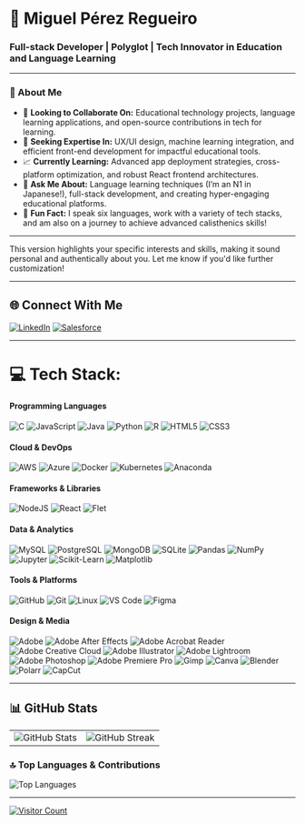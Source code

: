 # 🌌 Miguel Pérez Regueiro
### Full-stack Developer | Polyglot | Tech Innovator in Education and Language Learning

---

### 🌠 About Me
- 🚀 **Looking to Collaborate On:** Educational technology projects, language learning applications, and open-source contributions in tech for learning.
- 🧩 **Seeking Expertise In:** UX/UI design, machine learning integration, and efficient front-end development for impactful educational tools.
- 📈 **Currently Learning:** Advanced app deployment strategies, cross-platform optimization, and robust React frontend architectures.
- 🧠 **Ask Me About:** Language learning techniques (I’m an N1 in Japanese!), full-stack development, and creating hyper-engaging educational platforms.
- 🎯 **Fun Fact:** I speak six languages, work with a variety of tech stacks, and am also on a journey to achieve advanced calisthenics skills!

---

This version highlights your specific interests and skills, making it sound personal and authentically about you. Let me know if you'd like further customization!

---

## 🌐 Connect With Me
[![LinkedIn](https://img.shields.io/badge/LinkedIn-%230077B5.svg?style=flat&logo=linkedin&logoColor=white)](https://linkedin.com/in/Miguel%20Pérez%20Regueiro)
[![Salesforce](https://img.shields.io/badge/Salesforce-%2300A1E0.svg?style=flat&logo=salesforce&logoColor=white)](https://www.salesforce.com/trailblazer/vez1avt92qouv7yss3)

---

# 💻 Tech Stack:

#### Programming Languages
![C](https://img.shields.io/badge/c-%2300599C.svg?style=for-the-badge&logo=c&logoColor=white) 
![JavaScript](https://img.shields.io/badge/javascript-%23323330.svg?style=for-the-badge&logo=javascript&logoColor=%23F7DF1E) 
![Java](https://img.shields.io/badge/java-%23ED8B00.svg?style=for-the-badge&logo=openjdk&logoColor=white) 
![Python](https://img.shields.io/badge/python-3670A0?style=for-the-badge&logo=python&logoColor=ffdd54) 
![R](https://img.shields.io/badge/R-%23276DC3.svg?style=for-the-badge&logo=rstudio&logoColor=white)
![HTML5](https://img.shields.io/badge/html5-%23E34F26.svg?style=for-the-badge&logo=html5&logoColor=white) 
![CSS3](https://img.shields.io/badge/css3-%231572B6.svg?style=for-the-badge&logo=css3&logoColor=white) 

#### Cloud & DevOps
![AWS](https://img.shields.io/badge/AWS-%23FF9900.svg?style=for-the-badge&logo=amazon-aws&logoColor=white) 
![Azure](https://img.shields.io/badge/azure-%230072C6.svg?style=for-the-badge&logo=microsoftazure&logoColor=white) 
![Docker](https://img.shields.io/badge/docker-%230db7ed.svg?style=for-the-badge&logo=docker&logoColor=white) 
![Kubernetes](https://img.shields.io/badge/kubernetes-%23326ce5.svg?style=for-the-badge&logo=kubernetes&logoColor=white) 
![Anaconda](https://img.shields.io/badge/Anaconda-%2344A833.svg?style=for-the-badge&logo=anaconda&logoColor=white) 

#### Frameworks & Libraries
![NodeJS](https://img.shields.io/badge/node.js-6DA55F?style=for-the-badge&logo=node.js&logoColor=white) 
![React](https://img.shields.io/badge/react-%2320232a.svg?style=for-the-badge&logo=react&logoColor=%2361DAFB) 
![Flet](https://img.shields.io/badge/Flet-%2300C4CC.svg?style=for-the-badge&logo=flet&logoColor=white)

#### Data & Analytics
![MySQL](https://img.shields.io/badge/mysql-4479A1.svg?style=for-the-badge&logo=mysql&logoColor=white) 
![PostgreSQL](https://img.shields.io/badge/postgresql-%23336791.svg?style=for-the-badge&logo=postgresql&logoColor=white) 
![MongoDB](https://img.shields.io/badge/MongoDB-%234ea94b.svg?style=for-the-badge&logo=mongodb&logoColor=white) 
![SQLite](https://img.shields.io/badge/SQLite-%23003B57.svg?style=for-the-badge&logo=sqlite&logoColor=white)
![Pandas](https://img.shields.io/badge/pandas-%23150458.svg?style=for-the-badge&logo=pandas&logoColor=white) 
![NumPy](https://img.shields.io/badge/numpy-%23013243.svg?style=for-the-badge&logo=numpy&logoColor=white) 
![Jupyter](https://img.shields.io/badge/Jupyter-%23F37626.svg?style=for-the-badge&logo=Jupyter&logoColor=white) 
![Scikit-Learn](https://img.shields.io/badge/scikit--learn-%23F7931E.svg?style=for-the-badge&logo=scikit-learn&logoColor=white) 
![Matplotlib](https://img.shields.io/badge/Matplotlib-%23ffffff.svg?style=for-the-badge&logo=Matplotlib&logoColor=black) 

#### Tools & Platforms
![GitHub](https://img.shields.io/badge/github-%23121011.svg?style=for-the-badge&logo=github&logoColor=white) 
![Git](https://img.shields.io/badge/git-%23F05033.svg?style=for-the-badge&logo=git&logoColor=white) 
![Linux](https://img.shields.io/badge/Linux-FCC624?style=for-the-badge&logo=linux&logoColor=black) 
![VS Code](https://img.shields.io/badge/VS%20Code-%23007ACC.svg?style=for-the-badge&logo=visual-studio-code&logoColor=white) 
![Figma](https://img.shields.io/badge/figma-%23F24E1E.svg?style=for-the-badge&logo=figma&logoColor=white) 

#### Design & Media
![Adobe](https://img.shields.io/badge/adobe-%23FF0000.svg?style=for-the-badge&logo=adobe&logoColor=white) 
![Adobe After Effects](https://img.shields.io/badge/Adobe%20After%20Effects-9999FF.svg?style=for-the-badge&logo=Adobe%20After%20Effects&logoColor=white) 
![Adobe Acrobat Reader](https://img.shields.io/badge/Adobe%20Acrobat%20Reader-EC1C24.svg?style=for-the-badge&logo=Adobe%20Acrobat%20Reader&logoColor=white) 
![Adobe Creative Cloud](https://img.shields.io/badge/Adobe%20Creative%20Cloud-DA1F26.svg?style=for-the-badge&logo=Adobe%20Creative%20Cloud&logoColor=white) 
![Adobe Illustrator](https://img.shields.io/badge/adobe%20illustrator-%23FF9A00.svg?style=for-the-badge&logo=adobe%20illustrator&logoColor=white) 
![Adobe Lightroom](https://img.shields.io/badge/Adobe%20Lightroom-31A8FF.svg?style=for-the-badge&logo=Adobe%20Lightroom&logoColor=white) 
![Adobe Photoshop](https://img.shields.io/badge/adobe%20photoshop-%2331A8FF.svg?style=for-the-badge&logo=adobe%20photoshop&logoColor=white) 
![Adobe Premiere Pro](https://img.shields.io/badge/Adobe%20Premiere%20Pro-9999FF.svg?style=for-the-badge&logo=Adobe%20Premiere%20Pro&logoColor=white) 
![Gimp](https://img.shields.io/badge/Gimp-657D8B?style=for-the-badge&logo=gimp&logoColor=FFFFFF) 
![Canva](https://img.shields.io/badge/Canva-%2300C4CC.svg?style=for-the-badge&logo=Canva&logoColor=white) 
![Blender](https://img.shields.io/badge/blender-%23F5792A.svg?style=for-the-badge&logo=blender&logoColor=white) 
![Polarr](https://img.shields.io/badge/Polarr-%2300D8FF.svg?style=for-the-badge&logo=polarrNext&logoColor=white) 
![CapCut](https://img.shields.io/badge/CapCut-%23000000.svg?style=for-the-badge&logo=capcut&logoColor=white) 

---

## 📊 GitHub Stats
<table>
<tr>
<td>
<img src="https://github-readme-stats.vercel.app/api?username=MiguelRegueiro&theme=github_dark&hide_border=true&show_icons=true" alt="GitHub Stats">
</td>
<td>
<img src="https://github-readme-streak-stats.herokuapp.com/?user=MiguelRegueiro&theme=github_dark&hide_border=true" alt="GitHub Streak">
</td>
</tr>
</table>
  
### 🔝 Top Languages & Contributions
<img src="https://github-readme-stats.vercel.app/api/top-langs/?username=MiguelRegueiro&theme=github_dark&hide_border=true&layout=compact" alt="Top Languages">

---

[![Visitor Count](https://visitcount.itsvg.in/api?id=MiguelRegueiro&icon=0&color=12)](https://visitcount.itsvg.in)

<!-- This readme was beautifully crafted with the help of GPRM: https://gprm.itsvg.in -->
